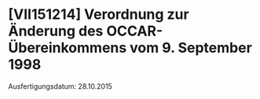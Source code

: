 # [VII151214] Verordnung zur Änderung des OCCAR-Übereinkommens vom 9. September 1998

Ausfertigungsdatum: 28.10.2015

 